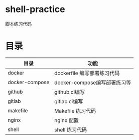 # shell-practice
脚本练习代码

# 目录

| 目录 | 功能 |
| --- | --- |
| docker| dockerfile 编写部署练习代码|
| docker-compose| docker-compose编写部署练习等|
| github| github ci编写|
| gitlab| gitlab ci编写|
| makefile| Makefile 练习代码|
| nginx| nginx 配置|
| shell | shell 练习代码 |
